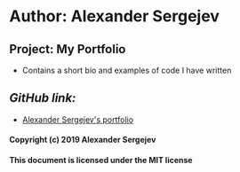 # Author: Alexander Sergejev

## Project: My Portfolio

* Contains a short bio and examples of code I have written

## _GitHub link:_

* [Alexander Sergejev's portfolio](https://github.com/alexanserg/Portfolio-Project)

#### Copyright (c) 2019 Alexander Sergejev
#### This document is licensed under the MIT license
